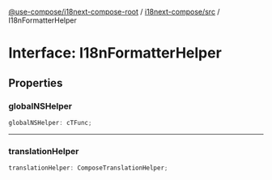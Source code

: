 [@use-compose/i18next-compose-root](../../../index.md) / [i18next-compose/src](../index.md) / I18nFormatterHelper

# Interface: I18nFormatterHelper

## Properties

### globalNSHelper

```ts
globalNSHelper: cTFunc;
```

---

### translationHelper

```ts
translationHelper: ComposeTranslationHelper;
```
